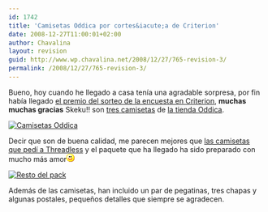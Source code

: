 ```yaml
---
id: 1742
title: 'Camisetas Oddica por cortes&iacute;a de Criterion'
date: 2008-12-27T11:00:01+02:00
author: Chavalina
layout: revision
guid: http://www.wp.chavalina.net/2008/12/27/765-revision-3/
permalink: /2008/12/27/765-revision-3/
---
```

Bueno, hoy cuando he llegado a casa ten&iacute;a una agradable sorpresa, por fin hab&iacute;a llegado <a href="http://www.criteriondg.info/wordpress/archives/2006/11/22/mini-encuesta-criterion-ii/" target="_blank">el premio del sorteo de la encuesta en Criterion</a>, **muchas muchas gracias** Skeku!! son <a href="http://flickr.com/photos/chavalina/tags/oddica/" target="_blank">tres camisetas</a> de <a href="http://www.oddica.com/catalog/shop.php" target="_blank">la tienda Oddica</a>.

<p class="imgcentro">
  <a href="http://www.flickr.com/photos/chavalina/311963939/" title="Photo Sharing"><img src="http://static.flickr.com/109/311963939_a7f691fcd4_m.jpg" width="240" height="180" alt="Camisetas Oddica" /></a>
</p>

Decir que son de buena calidad, me parecen mejores que <a href="http://chavalina.net/comentar.php?idpost=665" target="_blank">las camisetas que ped&iacute; a Threadless</a> y el paquete que ha llegado ha sido preparado con mucho m&aacute;s amor![emo](/imagenes/emoticonos/sonrisa.gif) 

<p class="imgcentro">
  <a href="http://www.flickr.com/photos/chavalina/311963944/" title="Photo Sharing"><img src="http://static.flickr.com/113/311963944_6e836e7c49_m.jpg" width="240" height="180" alt="Resto del pack" /></a>
</p>

Adem&aacute;s de las camisetas, han incluido un par de pegatinas, tres chapas y algunas postales, peque&ntilde;os detalles que siempre se agradecen.